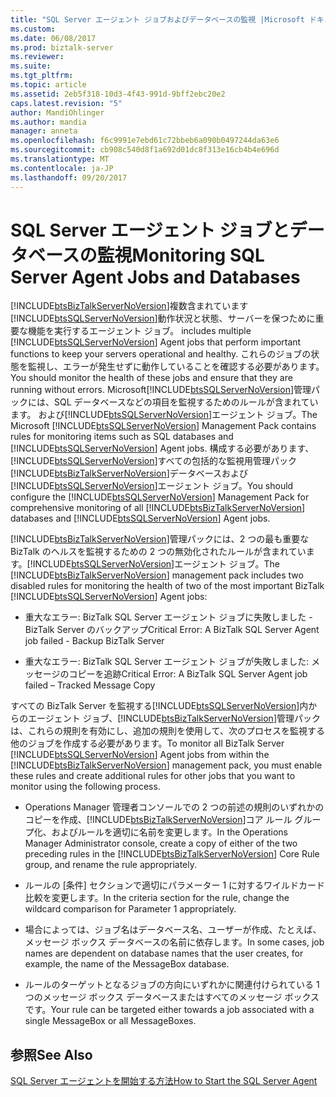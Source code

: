 ```yaml
---
title: "SQL Server エージェント ジョブおよびデータベースの監視 |Microsoft ドキュメント"
ms.custom: 
ms.date: 06/08/2017
ms.prod: biztalk-server
ms.reviewer: 
ms.suite: 
ms.tgt_pltfrm: 
ms.topic: article
ms.assetid: 2eb5f318-10d3-4f43-991d-9bff2ebc20e2
caps.latest.revision: "5"
author: MandiOhlinger
ms.author: mandia
manager: anneta
ms.openlocfilehash: f6c9991e7ebd61c72bbeb6a090b0497244da63e6
ms.sourcegitcommit: cb908c540d8f1a692d01dc8f313e16cb4b4e696d
ms.translationtype: MT
ms.contentlocale: ja-JP
ms.lasthandoff: 09/20/2017
---
```

# <a name="monitoring-sql-server-agent-jobs-and-databases"></a><span data-ttu-id="4f6d7-102">SQL Server エージェント ジョブとデータベースの監視</span><span class="sxs-lookup"><span data-stu-id="4f6d7-102">Monitoring SQL Server Agent Jobs and Databases</span></span>
[!INCLUDE[btsBizTalkServerNoVersion](../includes/btsbiztalkservernoversion-md.md)]<span data-ttu-id="4f6d7-103">複数含まれています[!INCLUDE[btsSQLServerNoVersion](../includes/btssqlservernoversion-md.md)]動作状況と状態、サーバーを保つために重要な機能を実行するエージェント ジョブ。</span><span class="sxs-lookup"><span data-stu-id="4f6d7-103"> includes multiple [!INCLUDE[btsSQLServerNoVersion](../includes/btssqlservernoversion-md.md)] Agent jobs that perform important functions to keep your servers operational and healthy.</span></span> <span data-ttu-id="4f6d7-104">これらのジョブの状態を監視し、エラーが発生せずに動作していることを確認する必要があります。</span><span class="sxs-lookup"><span data-stu-id="4f6d7-104">You should monitor the health of these jobs and ensure that they are running without errors.</span></span> <span data-ttu-id="4f6d7-105">Microsoft[!INCLUDE[btsSQLServerNoVersion](../includes/btssqlservernoversion-md.md)]管理パックには、SQL データベースなどの項目を監視するためのルールが含まれています。 および[!INCLUDE[btsSQLServerNoVersion](../includes/btssqlservernoversion-md.md)]エージェント ジョブ。</span><span class="sxs-lookup"><span data-stu-id="4f6d7-105">The Microsoft [!INCLUDE[btsSQLServerNoVersion](../includes/btssqlservernoversion-md.md)] Management Pack contains rules for monitoring items such as SQL databases and [!INCLUDE[btsSQLServerNoVersion](../includes/btssqlservernoversion-md.md)] Agent jobs.</span></span> <span data-ttu-id="4f6d7-106">構成する必要があります、[!INCLUDE[btsSQLServerNoVersion](../includes/btssqlservernoversion-md.md)]すべての包括的な監視用管理パック[!INCLUDE[btsBizTalkServerNoVersion](../includes/btsbiztalkservernoversion-md.md)]データベースおよび[!INCLUDE[btsSQLServerNoVersion](../includes/btssqlservernoversion-md.md)]エージェント ジョブ。</span><span class="sxs-lookup"><span data-stu-id="4f6d7-106">You should configure the [!INCLUDE[btsSQLServerNoVersion](../includes/btssqlservernoversion-md.md)] Management Pack for comprehensive monitoring of all [!INCLUDE[btsBizTalkServerNoVersion](../includes/btsbiztalkservernoversion-md.md)] databases and [!INCLUDE[btsSQLServerNoVersion](../includes/btssqlservernoversion-md.md)] Agent jobs.</span></span>  
  
 <span data-ttu-id="4f6d7-107">[!INCLUDE[btsBizTalkServerNoVersion](../includes/btsbiztalkservernoversion-md.md)]管理パックには、2 つの最も重要な BizTalk のヘルスを監視するための 2 つの無効化されたルールが含まれています。[!INCLUDE[btsSQLServerNoVersion](../includes/btssqlservernoversion-md.md)]エージェント ジョブ。</span><span class="sxs-lookup"><span data-stu-id="4f6d7-107">The [!INCLUDE[btsBizTalkServerNoVersion](../includes/btsbiztalkservernoversion-md.md)] management pack includes two disabled rules for monitoring the health of two of the most important BizTalk [!INCLUDE[btsSQLServerNoVersion](../includes/btssqlservernoversion-md.md)] Agent jobs:</span></span>  
  
-   <span data-ttu-id="4f6d7-108">重大なエラー: BizTalk SQL Server エージェント ジョブに失敗しました - BizTalk Server のバックアップ</span><span class="sxs-lookup"><span data-stu-id="4f6d7-108">Critical Error: A BizTalk SQL Server Agent job failed - Backup BizTalk Server</span></span>  
  
-   <span data-ttu-id="4f6d7-109">重大なエラー: BizTalk SQL Server エージェント ジョブが失敗しました: メッセージのコピーを追跡</span><span class="sxs-lookup"><span data-stu-id="4f6d7-109">Critical Error: A BizTalk SQL Server Agent job failed – Tracked Message Copy</span></span>  
  
 <span data-ttu-id="4f6d7-110">すべての BizTalk Server を監視する[!INCLUDE[btsSQLServerNoVersion](../includes/btssqlservernoversion-md.md)]内からのエージェント ジョブ、[!INCLUDE[btsBizTalkServerNoVersion](../includes/btsbiztalkservernoversion-md.md)]管理パックは、これらの規則を有効にし、追加の規則を使用して、次のプロセスを監視する他のジョブを作成する必要があります。</span><span class="sxs-lookup"><span data-stu-id="4f6d7-110">To monitor all BizTalk Server [!INCLUDE[btsSQLServerNoVersion](../includes/btssqlservernoversion-md.md)] Agent jobs from within the [!INCLUDE[btsBizTalkServerNoVersion](../includes/btsbiztalkservernoversion-md.md)] management pack, you must enable these rules and create additional rules for other jobs that you want to monitor using the following process.</span></span>  
  
-   <span data-ttu-id="4f6d7-111">Operations Manager 管理者コンソールでの 2 つの前述の規則のいずれかのコピーを作成、[!INCLUDE[btsBizTalkServerNoVersion](../includes/btsbiztalkservernoversion-md.md)]コア ルール グループ化、およびルールを適切に名前を変更します。</span><span class="sxs-lookup"><span data-stu-id="4f6d7-111">In the Operations Manager Administrator console, create a copy of either of the two preceding rules in the [!INCLUDE[btsBizTalkServerNoVersion](../includes/btsbiztalkservernoversion-md.md)] Core Rule group, and rename the rule appropriately.</span></span>  
  
-   <span data-ttu-id="4f6d7-112">ルールの [条件] セクションで適切にパラメーター 1 に対するワイルドカード比較を変更します。</span><span class="sxs-lookup"><span data-stu-id="4f6d7-112">In the criteria section for the rule, change the wildcard comparison for Parameter 1 appropriately.</span></span>  
  
-   <span data-ttu-id="4f6d7-113">場合によっては、ジョブ名はデータベース名、ユーザーが作成、たとえば、メッセージ ボックス データベースの名前に依存します。</span><span class="sxs-lookup"><span data-stu-id="4f6d7-113">In some cases, job names are dependent on database names that the user creates, for example, the name of the MessageBox database.</span></span>  
  
-   <span data-ttu-id="4f6d7-114">ルールのターゲットとなるジョブの方向にいずれかに関連付けられている 1 つのメッセージ ボックス データベースまたはすべてのメッセージ ボックスです。</span><span class="sxs-lookup"><span data-stu-id="4f6d7-114">Your rule can be targeted either towards a job associated with a single MessageBox or all MessageBoxes.</span></span>  
  
## <a name="see-also"></a><span data-ttu-id="4f6d7-115">参照</span><span class="sxs-lookup"><span data-stu-id="4f6d7-115">See Also</span></span>  
 [<span data-ttu-id="4f6d7-116">SQL Server エージェントを開始する方法</span><span class="sxs-lookup"><span data-stu-id="4f6d7-116">How to Start the SQL Server Agent</span></span>](../technical-guides/how-to-start-the-sql-server-agent.md)